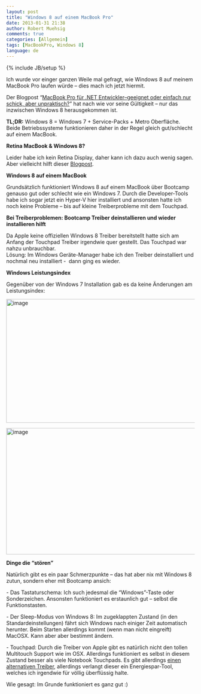 ```yaml
---
layout: post
title: "Windows 8 auf einem MacBook Pro"
date: 2013-01-31 21:38
author: Robert Muehsig
comments: true
categories: [Allgemein]
tags: [MacBookPro, Windows 8]
language: de
---
```

{% include JB/setup %}
<p>Ich wurde vor einger ganzen Weile mal gefragt, wie Windows 8 auf meinem MacBook Pro laufen würde – dies mach ich jetzt hiermit.</p> <p>Der Blogpost “<a href="{{BASE_PATH}}/2011/12/13/macbook-pro-fr-net-entwicklergeeignet-oder-einfach-nur-schick-aber-unpraktisch/">MacBook Pro für .NET Entwickler–geeignet oder einfach nur schick, aber unpraktisch?</a>” hat nach wie vor seine Gültigkeit – nur das inzwischen Windows 8 herausgekommen ist.</p> <p><strong>TL;DR:</strong> Windows 8 = Windows 7 + Service-Packs + Metro Oberfläche. Beide Betriebssysteme funktionieren daher in der Regel gleich gut/schlecht auf einem MacBook.</p> <p><strong>Retina MacBook &amp; Windows 8?</strong></p> <p>Leider habe ich kein Retina Display, daher kann ich dazu auch wenig sagen. Aber vielleicht hilft dieser <a href="http://blogs.msdn.com/b/tonyschr/archive/2012/08/29/windows-8-on-macbook-pro-with-retina-display.aspx">Blogpost</a>.</p> <p><strong>Windows 8 auf einem MacBook</strong></p> <p>Grundsätzlich funktioniert Windows 8 auf einem MacBook über Bootcamp genauso gut oder schlecht wie ein Windows 7. Durch die Developer-Tools habe ich sogar jetzt ein Hyper-V hier installiert und ansonsten hatte ich noch keine Probleme – bis auf kleine Treiberprobleme mit dem Touchpad.</p> <p><strong>Bei Treiberproblemen: Bootcamp Treiber deinstallieren und wieder installieren hilft</strong></p> <p>Da Apple keine offiziellen Windows 8 Treiber bereitstellt hatte sich am Anfang der Touchpad Treiber irgendwie quer gestellt. Das Touchpad war nahzu unbrauchbar. <br>Lösung: Im Windows Geräte-Manager habe ich den Treiber deinstalliert und nochmal neu installiert -&nbsp; dann ging es wieder.</p> <p><strong>Windows Leistungsindex</strong></p> <p>Gegenüber von der Windows 7 Installation gab es da keine Änderungen am Leistungsindex:</p> <p><a href="{{BASE_PATH}}/assets/wp-images-de/image1751.png"><img title="image" style="border-top: 0px; border-right: 0px; border-bottom: 0px; border-left: 0px; display: inline" border="0" alt="image" src="{{BASE_PATH}}/assets/wp-images-de/image_thumb905.png" width="552" height="331"></a></p> <p><a href="{{BASE_PATH}}/assets/wp-images-de/image1752.png"><img title="image" style="border-top: 0px; border-right: 0px; border-bottom: 0px; border-left: 0px; display: inline" border="0" alt="image" src="{{BASE_PATH}}/assets/wp-images-de/image_thumb906.png" width="557" height="338"></a></p> <p><strong>Dinge die “stören”</strong>&nbsp;</p> <p>Natürlich gibt es ein paar Schmerzpunkte – das hat aber nix mit Windows 8 zutun, sondern eher mit Bootcamp ansich:</p> <p>- Das Tastaturschema: Ich such jedesmal die “Windows”-Taste oder Sonderzeichen. Ansonsten funktioniert es erstaunlich gut – selbst die Funktionstasten.</p> <p>- Der Sleep-Modus von Windows 8: Im zugeklappten Zustand (in den Standardeinstellungen) fährt sich Windows nach einiger Zeit automatisch herunter. Beim Starten allerdings kommt (wenn man nicht eingreift) MacOSX. Kann aber aber bestimmt ändern.</p> <p>- Touchpad: Durch die Treiber von Apple gibt es natürlich nicht den tollen Multitouch Support wie im OSX. Allerdings funktioniert es selbst in diesem Zustand besser als viele Notebook Touchpads. Es gibt allerdings <a href="http://trackpad.powerplan7.com/">einen alternativen Treiber</a>, allerdings verlangt dieser ein Energiespar-Tool, welches ich irgendwie für völlig überflüssig halte.</p> <p>Wie gesagt: Im Grunde funktioniert es ganz gut :)</p>
